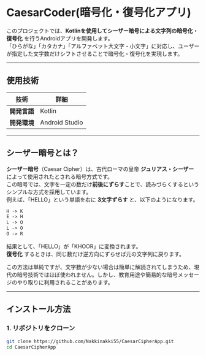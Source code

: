 # CaesarCoder(暗号化・復号化アプリ)
このプロジェクトでは、**Kotlinを使用してシーザー暗号による文字列の暗号化・復号化** を行うAndroidアプリを開発します。  
「ひらがな」「カタカナ」「アルファベット大文字・小文字」に対応し、ユーザーが指定した文字数だけシフトさせることで暗号化・復号化を実現します。

---

## 使用技術
| 技術 | 詳細 |
|------|------|
| **開発言語** | Kotlin |
| **開発環境** | Android Studio |

---

## シーザー暗号とは？
**シーザー暗号**（Caesar Cipher）は、古代ローマの皇帝 **ジュリアス・シーザー** によって使用されたとされる暗号方式です。  
この暗号では、文字を一定の数だけ**前後にずらす**ことで、読みづらくするというシンプルな方式を採用しています。
<br>
例えば、「HELLO」という単語を右に **3文字ずらす** と、以下のようになります。
<br>
```txt
H -> K 
E -> H 
L -> O 
L -> O 
O -> R
```
結果として、「HELLO」が「KHOOR」に変換されます。  
**復号化** するときは、同じ数だけ逆方向にずらせば元の文字列に戻ります。

この方法は単純ですが、文字数が少ない場合は簡単に解読されてしまうため、現代の暗号技術ではほぼ使われません。しかし、教育用途や簡易的な暗号メッセージのやり取りに利用されることがあります。  

---

## インストール方法
### 1. リポジトリをクローン
```bash
git clone https://github.com/Nakkinakki55/CaesarCipherApp.git
cd CaesarCipherApp




